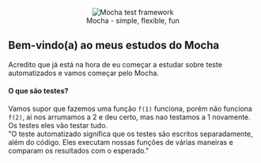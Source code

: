 <p align="center">
  <img src="https://cldup.com/xFVFxOioAU.svg" alt="Mocha test framework"/><br/>
  Mocha - simple, flexible, fun
</p>

## Bem-vindo(a) ao meus estudos do Mocha
Acredito que já está na hora de eu começar a estudar sobre teste automatizados e vamos começar pelo Mocha.

#### O que são testes?
Vamos supor que fazemos uma função `f(1)` funciona, porém não funciona `f(2)`, ai nos arrumamos a 2 e deu certo, mas nao testamos a 1 novamente. Os testes eles vão testar tudo.<br/>
"O teste automatizado significa que os testes são escritos separadamente, além do código. Eles executam nossas funções de várias maneiras e comparam os resultados com o esperado."
